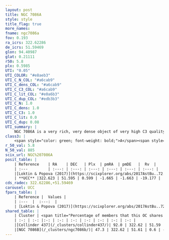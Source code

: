 ```yaml
---
layout: post
title: NGC 7086A
style: style
title_flag: true
more_names: 
fname: ngc7086a
fov: 0.193
ra_icrs: 322.62286
de_icrs: 51.59469
glon: 94.40987
glat: 0.21111
r50: 5.8
plx: 0.5985
UTI: "0.05"
UTI_COLOR: "#e8aeb3"
UTI_C_N_COL: "#a6cab9"
UTI_C_dens_COL: "#a6cab9"
UTI_C_C3_COL: "#a6cab9"
UTI_C_lit_COL: "#e0a6b3"
UTI_C_dup_COL: "#edb3b3"
UTI_C_N: 1.0
UTI_C_dens: 1.0
UTI_C_C3: 1.0
UTI_C_lit: 0.0
UTI_C_dup: 0.08
UTI_summary: |
    NGC 7086A is a very rich, very dense object of very high C3 quality. It is rarely studied in the literature, with no articles listed in the last 8 years.<br><br><span style="color: #99180f; font-weight: bold;">Warning: </span>This is very likely a duplicate object, which shares a large percentage of members with at least one previously reported entry, and a moderate percentage with at least one entry reported in the same catalogue.
class3: |
    <span style="color: green; font-weight: bold;">A</span><span style="color: green; font-weight: bold;">A</span>
r_50_val: 5.8
N_50_val: 885
scix_url: NGC%207086A
posit_table: |
    | Reference    | RA    | DEC   | Plx  | pmRA  | pmDE   |  Rv  |
    | :---         | :---: | :---: | :---: | :---: | :---: | :---: |
    |[Loktin & Popova (2017)](https://scixplorer.org/abs/2017AstBu..72..257L) | 322.605 | 51.6 | -- | -0.849 | 0.103 | -5.6 |
    | **UCC** |322.623 | 51.595 | 0.599 | -1.665 | -1.663 | -19.177 | 
cds_radec: 322.62286,+51.59469
carousel: UCC
fpars_table: |
    | Reference |  Values |
    | :---  |  :---:  |
    | [Loktin & Popova (2017)](https://scixplorer.org/abs/2017AstBu..72..257L) | `E(B-V)=0.793, Dmod=10.628, logt=8.151` |
shared_table: |
    | Cluster | <span title="Percentage of members that this OC shares with the ones listed">%</span>   | RA   | DEC   | Plx   | pmRA  | pmDE  | Rv | UTI |
    | :-: | :-: |:-: | :-: | :-: | :-: | :-: | :-: | :-: |
    |[Collinder 437](/_clusters/collinder437/)| 92.0 | 322.62 | 51.59 | 0.6 | -1.65 | -1.66 | -19.18 |1.0 |
    |[NGC 7086B](/_clusters/ngc7086b/)| 47.3 | 322.62 | 51.61 | 0.6 | -1.64 | -1.66 | -19.19 |0.0 |
---
```

